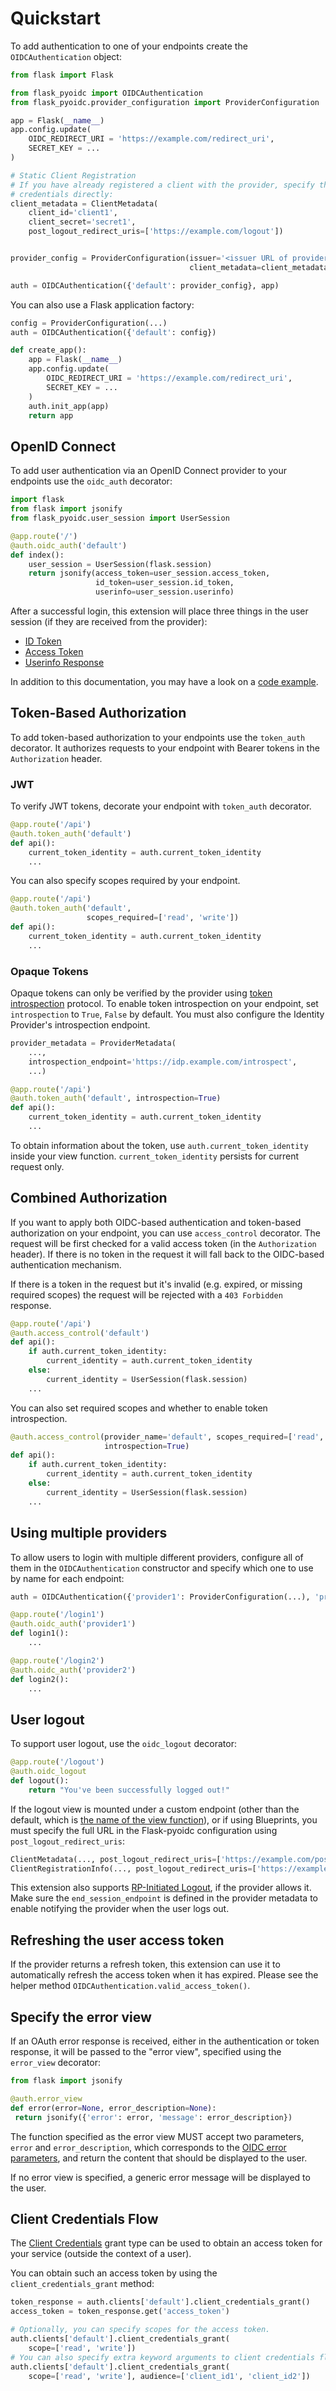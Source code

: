 # Quickstart

To add authentication to one of your endpoints create the `OIDCAuthentication` object:

```python
from flask import Flask

from flask_pyoidc import OIDCAuthentication
from flask_pyoidc.provider_configuration import ProviderConfiguration

app = Flask(__name__)
app.config.update(
    OIDC_REDIRECT_URI = 'https://example.com/redirect_uri',
    SECRET_KEY = ...
)

# Static Client Registration
# If you have already registered a client with the provider, specify the client
# credentials directly:
client_metadata = ClientMetadata(
    client_id='client1',
    client_secret='secret1',
    post_logout_redirect_uris=['https://example.com/logout'])


provider_config = ProviderConfiguration(issuer='<issuer URL of provider>',
                                        client_metadata=client_metadata)

auth = OIDCAuthentication({'default': provider_config}, app)
```

You can also use a Flask application factory:
```python
config = ProviderConfiguration(...)
auth = OIDCAuthentication({'default': config})

def create_app():
    app = Flask(__name__)
    app.config.update(
        OIDC_REDIRECT_URI = 'https://example.com/redirect_uri',
        SECRET_KEY = ...
    )
    auth.init_app(app)
    return app
```

## OpenID Connect

To add user authentication via an OpenID Connect provider to your endpoints use the `oidc_auth` decorator:
```python
import flask
from flask import jsonify
from flask_pyoidc.user_session import UserSession

@app.route('/')
@auth.oidc_auth('default')
def index():
    user_session = UserSession(flask.session)
    return jsonify(access_token=user_session.access_token,
                   id_token=user_session.id_token,
                   userinfo=user_session.userinfo)
```

After a successful login, this extension will place three things in the user session (if they are received from the
provider):
* [ID Token](http://openid.net/specs/openid-connect-core-1_0.html#IDToken)
* [Access Token](http://openid.net/specs/openid-connect-core-1_0.html#TokenResponse)
* [Userinfo Response](http://openid.net/specs/openid-connect-core-1_0.html#UserInfoResponse)

In addition to this documentation, you may have a look on a 
[code example](https://github.com/zamzterz/Flask-pyoidc/tree/master/example).

## Token-Based Authorization

To add token-based authorization to your endpoints use the `token_auth`
decorator. It authorizes requests to your endpoint with Bearer tokens in
the `Authorization` header.

### JWT
To verify JWT tokens, decorate your endpoint with `token_auth` decorator.

```python
@app.route('/api')
@auth.token_auth('default')
def api():
    current_token_identity = auth.current_token_identity
    ...
```

You can also specify scopes required by your endpoint.

```python
@app.route('/api')
@auth.token_auth('default',
                 scopes_required=['read', 'write'])
def api():
    current_token_identity = auth.current_token_identity
    ...
```

### Opaque Tokens
Opaque tokens can only be verified by the provider using
[token introspection](https://datatracker.ietf.org/doc/html/rfc7662) protocol.
To enable token introspection on your endpoint, set `introspection` to `True`, `False` by default.
You must also configure the Identity Provider's introspection endpoint.

```python
provider_metadata = ProviderMetadata(
    ...,
    introspection_endpoint='https://idp.example.com/introspect',
    ...)

@app.route('/api')
@auth.token_auth('default', introspection=True)
def api():
    current_token_identity = auth.current_token_identity
    ...
```

To obtain information about the token, use `auth.current_token_identity` inside
your view function. `current_token_identity` persists for current request only.

## Combined Authorization

If you want to apply both OIDC-based authentication and token-based
authorization on your endpoint, you can use `access_control` decorator.
The request will be first checked for a valid access token (in the `Authorization` header).
If there is no token in the request it will fall back to the OIDC-based authentication mechanism.

If there is a token in the request but it's invalid (e.g. expired, or missing required scopes) the request will
be rejected with a `403 Forbidden` response.


```python
@app.route('/api')
@auth.access_control('default')
def api():
    if auth.current_token_identity:
        current_identity = auth.current_token_identity
    else:
        current_identity = UserSession(flask.session)
    ...
```

You can also set required scopes and whether to enable token introspection.

```python
@auth.access_control(provider_name='default', scopes_required=['read', 'write'],
                     introspection=True)
def api():
    if auth.current_token_identity:
        current_identity = auth.current_token_identity
    else:
        current_identity = UserSession(flask.session)
    ...
```

## Using multiple providers

To allow users to login with multiple different providers, configure all of them in the `OIDCAuthentication`
constructor and specify which one to use by name for each endpoint:
```python
auth = OIDCAuthentication({'provider1': ProviderConfiguration(...), 'provider2': ProviderConfiguration(...)}, app)

@app.route('/login1')
@auth.oidc_auth('provider1')
def login1():
    ...

@app.route('/login2')
@auth.oidc_auth('provider2')
def login2():
    ...
```

## User logout

To support user logout, use the `oidc_logout` decorator:
```python
@app.route('/logout')
@auth.oidc_logout
def logout():
    return "You've been successfully logged out!"
```

If the logout view is mounted under a custom endpoint (other than the default, which is 
[the name of the view function](https://flask.palletsprojects.com/en/2.0.x/api/#flask.Flask.route)), or if using Blueprints, you
must specify the full URL in the Flask-pyoidc configuration using `post_logout_redirect_uris`:
```python
ClientMetadata(..., post_logout_redirect_uris=['https://example.com/post_logout']) # if using static client registration
ClientRegistrationInfo(..., post_logout_redirect_uris=['https://example.com/post_logout']) # if using dynamic client registration 
```

This extension also supports [RP-Initiated Logout](http://openid.net/specs/openid-connect-session-1_0.html#RPLogout),
if the provider allows it. Make sure the `end_session_endpoint` is defined in the provider metadata to enable notifying
the provider when the user logs out. 

## Refreshing the user access token

If the provider returns a refresh token, this extension can use it to automatically refresh the access token when it
has expired. Please see the helper method `OIDCAuthentication.valid_access_token()`.

## Specify the error view

If an OAuth error response is received, either in the authentication or token response, it will be passed to the
"error view", specified using the `error_view` decorator:

```python
from flask import jsonify

@auth.error_view
def error(error=None, error_description=None):
 return jsonify({'error': error, 'message': error_description})
```

The function specified as the error view MUST accept two parameters, `error` and `error_description`, which corresponds
to the [OIDC error parameters](http://openid.net/specs/openid-connect-core-1_0.html#AuthError), and return the content
that should be displayed to the user.

If no error view is specified, a generic error message will be displayed to the user.

## Client Credentials Flow
The [Client Credentials](https://tools.ietf.org/html/rfc6749#section-4.4) grant type can be used to obtain an
access token for your service (outside the context of a user).

You can obtain such an access token by using the `client_credentials_grant` method:

```python
token_response = auth.clients['default'].client_credentials_grant()
access_token = token_response.get('access_token')

# Optionally, you can specify scopes for the access token.
auth.clients['default'].client_credentials_grant(
    scope=['read', 'write'])
# You can also specify extra keyword arguments to client credentials flow.
auth.clients['default'].client_credentials_grant(
    scope=['read', 'write'], audience=['client_id1', 'client_id2'])
```
